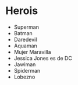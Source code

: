 # Herois

* Superman
* Batman
* Daredevil
* Aquaman
* Mujer Maravilla
* Jessica Jones es de DC
* Jawiman
* Spiderman
* Lobezno
